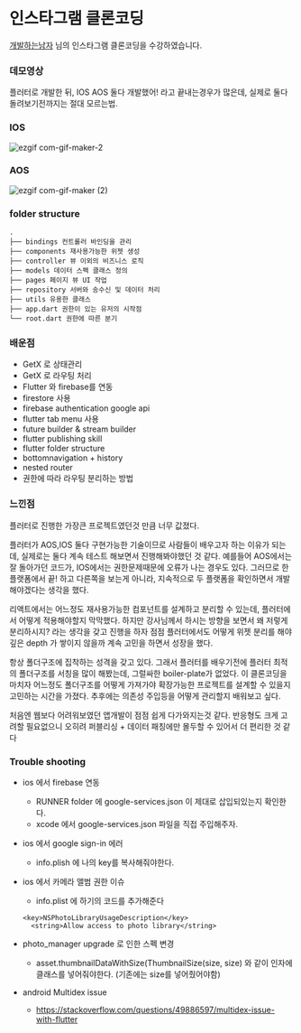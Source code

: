 # 인스타그램 클론코딩

[개발하는남자](https://www.youtube.com/playlist?list=PLgRxBCVPaZ_1iBe1v3-ZSSzHGdQo7AZPq) 님의 인스타그램 클론코딩을 수강하였습니다.




### 데모영상 
플러터로 개발한 뒤, IOS AOS 둘다 개발했어! 라고 끝내는경우가 많은데, 
실제로 둘다 돌려보기전까지는 절대 모르는법.


### IOS

![ezgif com-gif-maker-2](https://user-images.githubusercontent.com/69495129/183050665-3a4f4bf3-bbfd-4793-b136-b7cae64eeabc.gif)

### AOS

![ezgif com-gif-maker (2)](https://user-images.githubusercontent.com/69495129/183076540-2b200bbb-e23e-4f33-bf65-cd65d4cf9c6e.gif)



### folder structure

```
.
├── bindings 컨트롤러 바인딩을 관리
├── components 재사용가능한 위젯 생성
├── controller 뷰 이외의 비즈니스 로직
├── models 데이터 스펙 클래스 정의
├── pages 페이지 뷰 UI 작업
├── repository 서버와 송수신 및 데이터 처리
├── utils 유용한 클래스 
├── app.dart 권한이 있는 유저의 시작점
└── root.dart 권한에 따른 분기

```

### 배운점

- GetX 로 상태관리 
- GetX 로 라우팅 처리
- Flutter 와 firebase를 연동
- firestore 사용
- firebase authentication google api 
- flutter tab menu 사용
- future builder & stream builder
- flutter publishing skill
- flutter folder structure
- bottomnavigation + history
- nested router
- 권한에 따라 라우팅 분리하는 방법

### 느낀점

플러터로 진행한 가장큰 프로젝트였던것 만큼 너무 값졌다.

플러터가 AOS,IOS 둘다 구현가능한 기술이므로 사람들이 배우고자 하는 이유가 되는데, 실제로는 둘다 계속 테스트 해보면서 진행해봐야했던 것 같다.
예를들어 AOS에서는 잘 돌아가던 코드가, IOS에서는 권한문제때문에 오류가 나는 경우도 있다. 그러므로 한 플랫폼에서 끝! 하고 다른쪽을 보는게 아니라, 지속적으로 두 플랫폼을 확인하면서 개발해야겠다는 생각을 했다.

리액트에서는 어느정도 재사용가능한 컴포넌트를 설계하고 분리할 수 있는데, 플러터에서 어떻게 적용해야할지 막막했다. 하지만 강사님께서 하시는 방향을 보면서 왜 저렇게 분리하시지? 라는 생각을 갖고 진행을 하자 점점 플러터에서도 어떻게 위젯 분리를 해야 깊은 depth 가 쌓이지 않을까 계속 고민을 하면서 성장을 했다.

항상 폴더구조에 집착하는 성격을 갖고 있다. 그래서 플러터를 배우기전에 플러터 최적의 폴더구조를 서칭을 많이 해봤는데, 그럴싸한 boiler-plate가 없었다. 이 클론코딩을 마치자 어느정도 폴더구조를 어떻게 가져가야 확장가능한 프로젝트를 설계할 수 있을지 고민하는 시간을 가졌다. 추후에는 의존성 주입등을 어떻게 관리할지 배워보고 싶다.

처음엔 웹보다 어려워보였던 앱개발이 점점 쉽게 다가와지는것 같다. 반응형도 크게 고려할 필요없으니 오히려 퍼블리싱 + 데이터 패칭에만 몰두할 수 있어서 더 편리한 것 같다

### Trouble shooting

- ios 에서 firebase 연동
  - RUNNER folder 에 google-services.json 이 제대로 삽입되있는지 확인한다.
  - xcode 에서 google-services.json 파일을 직접 주입해주자.

- ios 에서 google sign-in 에러
  - info.plish 에 나의 key를 복사해줘야한다.

- ios 에서 카메라 앨범 권한 이슈
  - info.plist 에 하기의 코드를 추가해준다
  
  ```
  <key>NSPhotoLibraryUsageDescription</key>
	<string>Allow access to photo library</string>
  ```

- photo_manager upgrade 로 인한 스펙 변경
  - asset.thumbnailDataWithSize(ThumbnailSize(size, size) 와 같이 인자에 클래스를 넣어줘야한다. (기존에는 size를 넣어줬어야함)
  
- android Multidex issue
  - https://stackoverflow.com/questions/49886597/multidex-issue-with-flutter
